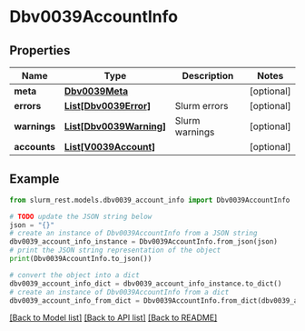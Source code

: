 # Dbv0039AccountInfo


## Properties

Name | Type | Description | Notes
------------ | ------------- | ------------- | -------------
**meta** | [**Dbv0039Meta**](Dbv0039Meta.md) |  | [optional] 
**errors** | [**List[Dbv0039Error]**](Dbv0039Error.md) | Slurm errors | [optional] 
**warnings** | [**List[Dbv0039Warning]**](Dbv0039Warning.md) | Slurm warnings | [optional] 
**accounts** | [**List[V0039Account]**](V0039Account.md) |  | [optional] 

## Example

```python
from slurm_rest.models.dbv0039_account_info import Dbv0039AccountInfo

# TODO update the JSON string below
json = "{}"
# create an instance of Dbv0039AccountInfo from a JSON string
dbv0039_account_info_instance = Dbv0039AccountInfo.from_json(json)
# print the JSON string representation of the object
print(Dbv0039AccountInfo.to_json())

# convert the object into a dict
dbv0039_account_info_dict = dbv0039_account_info_instance.to_dict()
# create an instance of Dbv0039AccountInfo from a dict
dbv0039_account_info_from_dict = Dbv0039AccountInfo.from_dict(dbv0039_account_info_dict)
```
[[Back to Model list]](../README.md#documentation-for-models) [[Back to API list]](../README.md#documentation-for-api-endpoints) [[Back to README]](../README.md)


